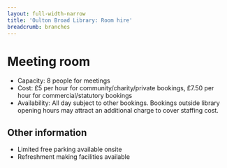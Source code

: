 ```yaml
---
layout: full-width-narrow
title: 'Oulton Broad Library: Room hire'
breadcrumb: branches
---
```

# Meeting room

* Capacity: 8 people for meetings
* Cost: £5 per hour for community/charity/private bookings, £7.50 per hour for commercial/statutory bookings
* Availability: All day subject to other bookings. Bookings outside library opening hours may attract an additional charge to cover staffing cost.

## Other information

* Limited free parking available onsite
* Refreshment making facilities available
